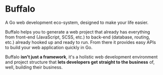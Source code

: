 # Buffalo

A Go web development eco-system, designed to make your life easier.

Buffalo helps you to generate a web project that already has everything from front-end (JavaScript, SCSS, etc.) to back-end (database, routing, etc.) already hooked up and ready to run. From there it provides easy APIs to build your web application quickly in Go.

Buffalo **isn't just a framework**, it's a holistic web development environment and project structure that **lets developers get straight to the business** of, well, building their business.
